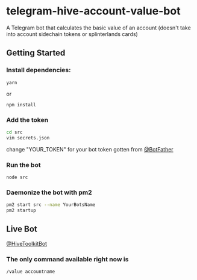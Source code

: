 # telegram-hive-account-value-bot
A Telegram bot that calculates the basic value of an account (doesn't take into account sidechain tokens or splinterlands cards)

## Getting Started

### Install dependencies:

`yarn`

or

`npm install`

### Add the token

```bash
cd src
vim secrets.json
```

change "YOUR_TOKEN" for your bot token gotten from [@BotFather](https://t.me/Botfather)

### Run the bot

`node src`

### Daemonize the bot with pm2

```bash
pm2 start src --name YourBotsName
pm2 startup
```

## Live Bot

[@HiveToolkitBot](https://t.me/HiveToolkitBot)

### The only command available right now is

`/value accountname`
